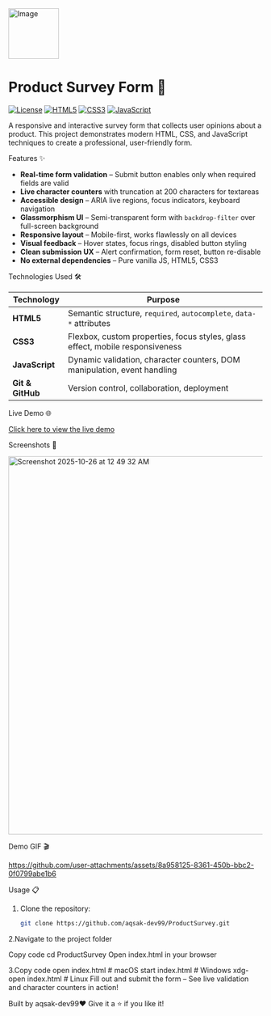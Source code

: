 <img width="100" height="100" alt="Image" src="https://github.com/user-attachments/assets/4f4dea05-a6ae-4c09-9dca-f45da29fee6f" />

# Product Survey Form 🚀

[![License](https://img.shields.io/badge/License-Free-brightgreen)](https://www.pexels.com) 
[![HTML5](https://img.shields.io/badge/HTML5-orange?logo=html5&logoColor=white)](https://developer.mozilla.org/en-US/docs/Web/HTML) 
[![CSS3](https://img.shields.io/badge/CSS3-blue?logo=css3&logoColor=white)](https://developer.mozilla.org/en-US/docs/Web/CSS) 
[![JavaScript](https://img.shields.io/badge/JavaScript-yellow?logo=javascript&logoColor=black)](https://developer.mozilla.org/en-US/docs/Web/JavaScript)



A responsive and interactive survey form that collects user opinions about a product. This project demonstrates modern HTML, CSS, and JavaScript techniques to create a professional, user-friendly form.



 Features ✨

- **Real-time form validation** – Submit button enables only when required fields are valid  
- **Live character counters** with truncation at 200 characters for textareas  
- **Accessible design** – ARIA live regions, focus indicators, keyboard navigation  
- **Glassmorphism UI** – Semi-transparent form with `backdrop-filter` over full-screen background  
- **Responsive layout** – Mobile-first, works flawlessly on all devices  
- **Visual feedback** – Hover states, focus rings, disabled button styling  
- **Clean submission UX** – Alert confirmation, form reset, button re-disable  
- **No external dependencies** – Pure vanilla JS, HTML5, CSS3   



 Technologies Used 🛠️

| Technology       | Purpose |
|------------------|--------|
| **HTML5**        | Semantic structure, `required`, `autocomplete`, `data-*` attributes |
| **CSS3**         | Flexbox, custom properties, focus styles, glass effect, mobile responsiveness |
| **JavaScript**   | Dynamic validation, character counters, DOM manipulation, event handling |
| **Git & GitHub** | Version control, collaboration, deployment |  



 Live Demo 🌐

[Click here to view the live demo](https://aqsak-dev99.github.io/ProductSurvey/)  




 Screenshots 📸


<img width="1266" height="748" alt="Screenshot 2025-10-26 at 12 49 32 AM" src="https://github.com/user-attachments/assets/29cb4ec7-d64c-404f-8568-ee7fcb7ead83" />





Demo GIF 🎬




https://github.com/user-attachments/assets/8a958125-8361-450b-bbc2-0f0799abe1b6








 Usage 📋

1. Clone the repository:  
   ```bash
   git clone https://github.com/aqsak-dev99/ProductSurvey.git
   
2.Navigate to the project folder


Copy code
cd ProductSurvey
Open index.html in your browser


3.Copy code
open index.html    # macOS
start index.html   # Windows
xdg-open index.html # Linux
Fill out and submit the form – See live validation and character counters in action!

Built by aqsak-dev99❤️
Give it a ⭐ if you like it!

